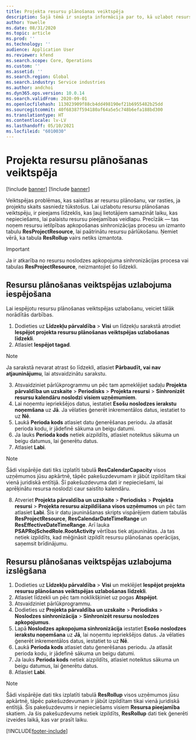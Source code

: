 ```yaml
---
title: Projekta resursu plānošanas veiktspēja
description: Šajā tēmā ir sniegta informācija par to, kā uzlabot resursu plānošanas veiktspēju lielam skaitam projektu.
author: Yowelle
ms.date: 08/31/2020
ms.topic: article
ms.prod: ''
ms.technology: ''
audience: Application User
ms.reviewer: kfend
ms.search.scope: Core, Operations
ms.custom: ''
ms.assetid: ''
ms.search.region: Global
ms.search.industry: Service industries
ms.author: andchoi
ms.dyn365.ops.version: 10.0.14
ms.search.validFrom: 2020-09-01
ms.openlocfilehash: 113023909f88cb4dd498190ef21b6955482b25dd
ms.sourcegitcommit: 40f68387f594180af64a5e5c748b6efa188bd300
ms.translationtype: HT
ms.contentlocale: lv-LV
ms.lasthandoff: 05/10/2021
ms.locfileid: "6010030"
---
```

# <a name="project-resource-scheduling-performance"></a>Projekta resursu plānošanas veiktspēja

[!include [banner](../includes/banner.md)]
[!include [banner](../includes/preview-banner.md)]


Veiktspējas problēmas, kas saistītas ar resursu plānošanu, var rasties, ja projektu skaits sasniedz tūkstošus. Lai uzlabotu resursu plānošanas veiktspēju, ir pieejams līdzeklis, kas ļauj lietotājiem samazināt laiku, kas nepieciešams, lai palaistu resursu pieejamības veidlapu. Precīzāk — tas noņem resursu ietilpības apkopošanas sinhronizācijas procesu un izmanto tabulu **ResProjectResource**, lai paātrinātu resursu pārlūkošanu. Ņemiet vērā, ka tabula **ResRollup** vairs netiks izmantota.

> [!IMPORTANT]
> Ja ir atkarība no resursu noslodzes apkopojuma sinhronizācijas procesa vai tabulas **ResProjectResource**, neizmantojiet šo līdzekli.

## <a name="enable-resource-scheduling-performance-enhancement"></a>Resursu plānošanas veiktspējas uzlabojuma iespējošana
Lai iespējotu resursu plānošanas veiktspējas uzlabošanu, veiciet tālāk norādītās darbības.

1. Dodieties uz **Līdzekļu pārvaldība** > **Visi** un līdzekļu sarakstā atrodiet **Iespējot projekta resursu plānošanas veiktspējas uzlabošanas līdzekli**.
2. Atlasiet **Iespējot tagad**.

> [!NOTE]
> Ja sarakstā nevarat atrast šo līdzekli, atlasiet **Pārbaudīt, vai nav atjauninājumu**, lai atsvaidzinātu sarakstu.

3. Atsvaidziniet pārlūkprogrammu un pēc tam apmeklējiet sadaļu **Projekta pārvaldība un uzskaite** > **Periodisks** > **Projekta resursi** > **Sinhronizēt resursu kalendāru noslodzi visiem uzņēmumiem**.
4. Lai noņemtu iepriekšējos datus, iestatiet **Esošu noslodzes ierakstu noņemšana** uz **Jā**. Ja vēlaties ģenerēt inkrementālos datus, iestatiet to uz **Nē**.
5. Laukā **Perioda kods** atlasiet datu ģenerēšanas periodu. Ja atlasāt perioda kodu, ir jādefinē sākuma un beigu datumi.
6. Ja lauks **Perioda kods** netiek aizpildīts, atlasiet noteiktus sākuma un beigu datumus, lai ģenerētu datus.
7. Atlasiet **Labi**.

 > [!NOTE]
 > Šādi vispārējie dati tiks izplatīti tabulā **ResCalendarCapacity** visos uzņēmumos jūsu apkārtnē, tāpēc pakešuzdevumam ir jābūt izpildītam tikai vienā juridiskā entītijā. Šī pakešuzdevuma dati ir nepieciešami, lai aprēķinātu resursa noslodzi caur saistīto kalendāru.

8. Atveriet **Projekta pārvaldība un uzskaite** > **Periodisks** > **Projekta resursi** > **Projekta resursu aizpildīšana visos uzņēmumos** un pēc tam atlasiet **Labi**. Šis ir datu jaunināšanas skripts vispārējiem datiem tabulās **ResProjectResource**, **ResCalendarDateTimeRange** un **ResEffectiveDateTimeRange**. Arī lauka **PSAPRojSchedRole.RootActivity** vērtības tiek atjauninātas. Ja tas netiek izpildīts, kad mēģināsit izpildīt resursu plānošanas operācijas, saņemsit brīdinājumu.
 
## <a name="turn-off-resource-scheduling-performance-enhancement"></a>Resursu plānošanas veiktspējas uzlabojuma izslēgšana

1. Dodieties uz **Līdzekļu pārvaldība** > **Visi** un meklējiet **Iespējot projekta resursu plānošanas veiktspējas uzlabošanas līdzekli**.
2. Atlasiet līdzekli un pēc tam noklikšķiniet uz pogas **Atspējot**.
3. Atsvaidziniet pārlūkprogrammu.
4. Dodieties uz **Projekta pārvaldība un uzskaite** > **Periodisks** > **Noslodzes sinhronizācija** > **Sinhronizēt resursu noslodzes apkopojumus**.
5. Lapā **Noslodzes apkopojuma sinhronizācija** iestatiet **Esošo noslodzes ierakstu noņemšana** uz **Jā**, lai noņemtu iepriekšējos datus. Ja vēlaties ģenerēt inkrementālos datus, iestatiet to uz **Nē**.
6. Laukā **Perioda kods** atlasiet datu ģenerēšanas periodu. Ja atlasāt perioda kodu, ir jādefinē sākuma un beigu datumi.
7. Ja lauks **Perioda kods** netiek aizpildīts, atlasiet noteiktus sākuma un beigu datumus, lai ģenerētu datus.
8. Atlasiet **Labi**.

> [!NOTE]
> Šādi vispārējie dati tiks izplatīti tabulā **ResRollup** visos uzņēmumos jūsu apkārtnē, tāpēc pakešuzdevumam ir jābūt izpildītam tikai vienā juridiskā entītijā. Šis pakešuzdevums ir nepieciešams visiem **Resursa pieejamība** skatiem. Ja šis pakešuzdevums netiek izpildīts, **ResRollup** dati tiek ģenerēti izveides laikā, kas var prasīt laiku.


[!INCLUDE[footer-include](../includes/footer-banner.md)]